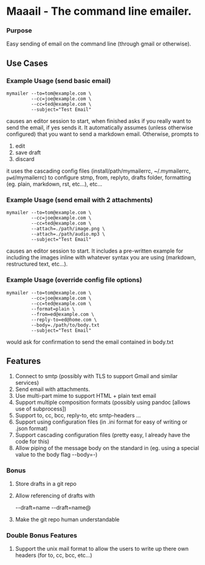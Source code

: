 Maaail - The command line emailer.
==================================

### Purpose

Easy sending of email on the command line (through gmail or otherwise).

Use Cases
---------

### Example Usage (send basic email)

    mymailer --to=tom@example.com \
             --cc=joe@example.com \
             --cc=ted@example.com \
             --subject="Test Email"

causes an editor session to start, when finished asks if you really want to send
the email, if yes sends it. It automatically assumes (unless otherwise
configured) that you want to send a markdown email.  Otherwise, prompts to

1. edit
1. save draft
1. discard

it uses the cascading config files (install/path/mymailerrc, ~/.mymailerrc,
`pwd`/mymailerrc) to configure stmp, from, replyto, drafts folder, formatting
(eg. plain, markdown, rst, etc...), etc...

### Example Usage (send email with 2 attachments)

    mymailer --to=tom@example.com \
             --cc=joe@example.com \
             --cc=ted@example.com \
             --attach=./path/image.png \
             --attach=./path/audio.mp3 \
             --subject="Test Email"

causes an editor session to start. It includes a pre-written example for
including the images inline with whatever syntax you are using (markdown,
restructured text, etc...).

### Example Usage (override config file options)

    mymailer --to=tom@example.com \
             --cc=joe@example.com \
             --cc=ted@example.com \
             --format=plain \
             --from=ed@example.com \
             --reply-to=ed@home.com \
             --body=./path/to/body.txt
             --subject="Test Email"

would ask for confirmation to send the email contained in body.txt

Features
--------

1. Connect to smtp (possibly with TLS to support Gmail and similar services)
1. Send email with attachments.
1. Use multi-part mime to support HTML + plain text email
1. Support multiple composition formats (possibly using pandoc [allows use of
   subprocess])
1. Support to, cc, bcc, reply-to, etc smtp-headers ...
1. Support using configuration files (in .ini format for easy of writing or
   .json format)
1. Support cascading configuration files (pretty easy, I already have the code
   for this)
1. Allow piping of the message body on the standard in (eg. using a special
   value to the body flag --body=-)

### Bonus

1. Store drafts in a git repo
1. Allow referencing of drafts with

    --draft=name
    --draft=name@<git-commit-spec>

1. Make the git repo human understandable

### Double Bonus Features

1. Support the unix mail format to allow the users to write up there own headers
   (for to, cc, bcc, etc...)

